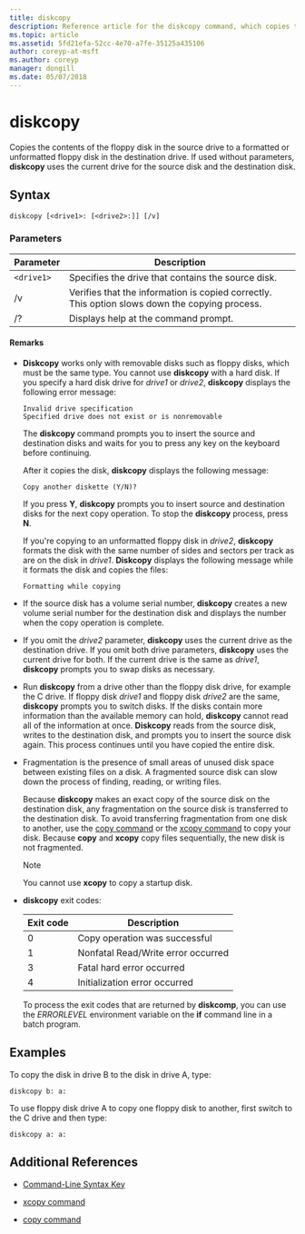 ```yaml
---
title: diskcopy
description: Reference article for the diskcopy command, which copies the contents of the floppy disk in the source drive to a formatted or unformatted floppy disk in the destination drive.
ms.topic: article
ms.assetid: 5fd21efa-52cc-4e70-a7fe-35125a435106
author: coreyp-at-msft
ms.author: coreyp
manager: dongill
ms.date: 05/07/2018
---
```


# diskcopy

Copies the contents of the floppy disk in the source drive to a formatted or unformatted floppy disk in the destination drive. If used without parameters, **diskcopy** uses the current drive for the source disk and the destination disk.

## Syntax

```
diskcopy [<drive1>: [<drive2>:]] [/v]
```

### Parameters

| Parameter | Description |
| --------- | ----------- |
| `<drive1>` | Specifies the drive that contains the source disk. |
| /v | Verifies that the information is copied correctly. This option slows down the copying process. |
| /? | Displays help at the command prompt. |

#### Remarks

- **Diskcopy** works only with removable disks such as floppy disks, which must be the same type. You cannot use **diskcopy** with a hard disk. If you specify a hard disk drive for *drive1* or *drive2*, **diskcopy** displays the following error message:

    ```
    Invalid drive specification
    Specified drive does not exist or is nonremovable
    ```

    The **diskcopy** command prompts you to insert the source and destination disks and waits for you to press any key on the keyboard before continuing.

    After it copies the disk, **diskcopy** displays the following message:

    ```
    Copy another diskette (Y/N)?
    ```

    If you press **Y**, **diskcopy** prompts you to insert source and destination disks for the next copy operation. To stop the **diskcopy** process, press **N**.

    If you're copying to an unformatted floppy disk in *drive2*, **diskcopy** formats the disk with the same number of sides and sectors per track as are on the disk in *drive1*. **Diskcopy** displays the following message while it formats the disk and copies the files:

    ```
    Formatting while copying
    ```

- If the source disk has a volume serial number, **diskcopy** creates a new volume serial number for the destination disk and displays the number when the copy operation is complete.

- If you omit the *drive2* parameter, **diskcopy** uses the current drive as the destination drive. If you omit both drive parameters, **diskcopy** uses the current drive for both. If the current drive is the same as *drive1*, **diskcopy** prompts you to swap disks as necessary.

- Run **diskcopy** from a drive other than the floppy disk drive, for example the C drive. If floppy disk *drive1* and floppy disk *drive2* are the same, **diskcopy** prompts you to switch disks. If the disks contain more information than the available memory can hold, **diskcopy** cannot read all of the information at once. **Diskcopy** reads from the source disk, writes to the destination disk, and prompts you to insert the source disk again. This process continues until you have copied the entire disk.

- Fragmentation is the presence of small areas of unused disk space between existing files on a disk. A fragmented source disk can slow down the process of finding, reading, or writing files.

    Because **diskcopy** makes an exact copy of the source disk on the destination disk, any fragmentation on the source disk is transferred to the destination disk. To avoid transferring fragmentation from one disk to another, use the [copy command](copy.md) or the [xcopy command](xcopy.md) to copy your disk. Because **copy** and **xcopy** copy files sequentially, the new disk is not fragmented.

    > [!NOTE]
    > You cannot use **xcopy** to copy a startup disk.

- **diskcopy** exit codes:

    | Exit code | Description |
    | --------- | ----------- |
    | 0 | Copy operation was successful |
    | 1 | Nonfatal Read/Write error occurred |
    | 3 | Fatal hard error occurred |
    | 4 | Initialization error occurred |

    To process the exit codes that are returned by **diskcomp**, you can use the *ERRORLEVEL* environment variable on the **if** command line in a batch program.

## Examples

To copy the disk in drive B to the disk in drive A, type:

```
diskcopy b: a:
```

To use floppy disk drive A to copy one floppy disk to another, first switch to the C drive and then type:

```
diskcopy a: a:
```

## Additional References

- [Command-Line Syntax Key](command-line-syntax-key.md)

- [xcopy command](xcopy.md)

- [copy command](copy.md)
